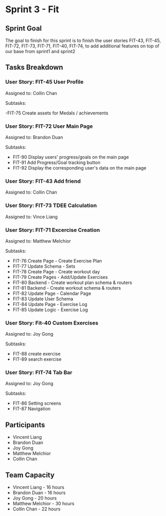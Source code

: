 # Sprint 3 - Fit

## Sprint Goal

The goal to finish for this sprint is to finish the user stories FIT-43, FIT-45, FIT-72, FIT-73, FIT-71, FIT-40, FIT-74, to add additional features on top of our base from sprint1 and sprint2

## Tasks Breakdown

### User Story: FIT-45 User Profile

Assigned to: Collin Chan

Subtasks:

-FIT-75 Create assets for Medals / achievements

### User Story: FIT-72 User Main Page

Assigned to: Brandon Duan

Subtasks:

- FIT-90 Display users' progress/goals on the main page
- FIT-91 Add Progress/Goal tracking button
- FIT-92 Display the corresponding user's data on the main page

### User Story: FIT-43 Add friend

Assigned to: Collin Chan

### User Story: FIT-73 TDEE Calculation

Assigned to: Vince Liang

### User Story: FIT-71 Excercise Creation

Assigned to: Matthew Melchior

Subtasks:

- FIT-76 Create Page - Create Exercise Plan
- FIT-77 Update Schema - Sets
- FIT-78 Create Page - Create workout day
- FIT-79 Create Pages - Add/Update Exercises
- FIT-80 Backend - Create workout plan schema & routers
- FIT-81 Backend - Create workout schema & routers
- FIT-82 Update Page - Calendar Page
- FIT-83 Update User Schema
- FIT-84 Update Page - Exercise Log
- FIT-85 Update Logic - Exercise Log

### User Story: Fit-40 Custom Exercises

Assigned to: Joy Gong

Subtasks:

- FIT-88 create exercise
- FIT-89 search exercise

### User Story: FIT-74 Tab Bar

Assigned to: Joy Gong

Subtasks:

- FIT-86 Setting screens
- FIT-87 Navigation

## Participants

- Vincent Liang
- Brandon Duan
- Joy Gong
- Matthew Melchior
- Collin Chan

## Team Capacity

- Vincent Liang - 16 hours
- Brandon Duan - 16 hours
- Joy Gong - 20 hours
- Matthew Melchior - 30 hours
- Collin Chan - 22 hours

